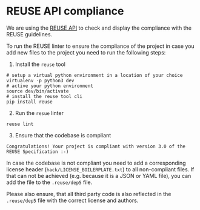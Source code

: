 # REUSE API compliance

We are using the [REUSE API](https://api.reuse.software/) to check and display the compliance with the REUSE guidelines.

To run the REUSE linter to ensure the compliance of the project in case you add new files to the project you need to 
run the following steps:

1. Install the `reuse` tool

```shell
# setup a virtual python environment in a location of your choice
virtualenv -p python3 dev
# active your python environment
source dev/bin/activate
# install the reuse tool cli
pip install reuse
```

2. Run the `resue` linter

```shell
reuse lint
```

3. Ensure that the codebase is compliant

```shell
Congratulations! Your project is compliant with version 3.0 of the REUSE Specification :-)
```

In case the codebase is not compliant you need to add a corresponding license header (`hack/LICENSE_BOILERPLATE.txt`)
to all non-compliant files. If that can not be achieved (e.g. because it is a JSON or YAML file), you can add the file
to the `.reuse/dep5` file.

Please also ensure, that all third party code is also reflected in the `.reuse/dep5` file with the correct license and 
authors.
